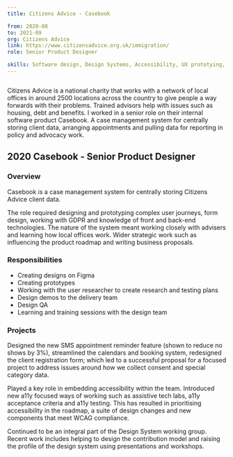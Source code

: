 ```yaml
---
title: Citizens Advice - Casebook

from: 2020-08
to: 2021-09
org: Citizens Advice
link: https://www.citizensadvice.org.uk/immigration/ 
role: Senior Product Designer

skills: Software design, Design Systems, Accessibility, UX prototying, research and testing, User journey mapping, Agile development, Line management
---
```


<img src="logo-ca.png" class="cvlogo" alt=''></img>

<div>
Citizens Advice is a national charity that works with a network of local offices in around 2500 locations across the country to give people a way forwards with their problems. Trained advisors help with issues such as housing, debt and benefits. I worked in a senior role on their internal software product Casebook. A case management system for centrally storing client data, arranging appointments and pulling data for reporting in policy and advocacy work. 

<h2>2020 Casebook - Senior Product Designer </h2>

<h3>Overview</h3>

Casebook is a case management system for centrally storing Citizens Advice client data.

The role required designing and prototyping complex user journeys, form design, working with GDPR and knowledge of front and back-end technologies. The nature of the system meant working closely with advisers and learning how local offices work. Wider strategic work such as influencing the product roadmap and writing business proposals.

<h3>Responsibilities</h3>
<ul>
<li>Creating designs on Figma</li>
<li>Creating prototypes</li>
<li>Working with the user researcher to create research and testing plans</li>
<li>Design demos to the delivery team</li>
<li>Design QA</li>
<li>Learning and training sessions with the design team</li>
</ul>

<h3>Projects</h3>
<p>Designed the new SMS appointment reminder feature (shown to reduce no shows by 3%), streamlined the calendars and booking system, redesigned the client registration form; which led to a successful proposal for a focused project to address issues around how we collect consent and special category data.</p>

<p>Played a key role in embedding accessibility within the team. Introduced new a11y focused ways of working such as assistive tech labs, a11y acceptance criteria and a11y testing. This has resulted in prioritising accessibility in the roadmap, a suite of design changes and new components that meet WCAG compliance.</p>

<p>Continued to be an integral part of the Design System working group. Recent work includes helping to design the contribution model and raising the profile of the design system using presentations and workshops.</p>